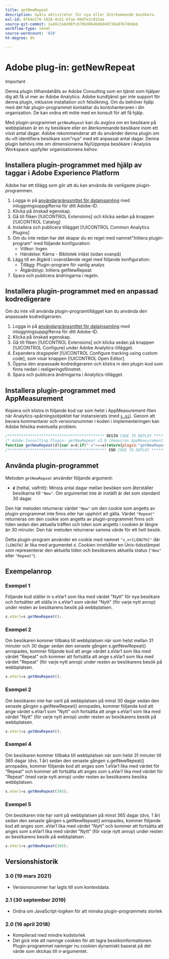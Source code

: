 ```yaml
---
title: getNewRepeat
description: Spåra aktiviteter för nya eller återkommande besökare.
exl-id: 8f64e176-1926-4cb1-bfae-09d7e2c015ae
source-git-commit: 1a49c2a6d90fc670bd0646d6d40738a87b74b8eb
workflow-type: tm+mt
source-wordcount: '818'
ht-degree: 0%

---
```


# Adobe plug-in: getNewRepeat

>[!IMPORTANT]
>
>Denna plugin tillhandahålls av Adobe Consulting som en tjänst som hjälper dig att få ut mer av Adobe Analytics. Adobe kundtjänst ger inte support för denna plugin, inklusive installation och felsökning. Om du behöver hjälp med det här plugin-programmet kontaktar du kontohanteraren i din organisation. De kan ordna ett möte med en konsult för att få hjälp.

Med plugin-programmet `getNewRepeat` kan du avgöra om en besökare på webbplatsen är en ny besökare eller en återkommande besökare inom ett visst antal dagar. Adobe rekommenderar att du använder denna plugin om du vill identifiera besökare som&quot;nya&quot; med ett anpassat antal dagar. Denna plugin behövs inte om dimensionerna Ny/Upprepa besökare i Analysis Workspace uppfyller organisationens behov.

## Installera plugin-programmet med hjälp av taggar i Adobe Experience Platform

Adobe har ett tillägg som gör att du kan använda de vanligaste plugin-programmen.

1. Logga in på [användargränssnittet för datainsamling](https://experience.adobe.com/data-collection) med inloggningsuppgifterna för ditt Adobe-ID.
1. Klicka på önskad egenskap.
1. Gå till fliken [!UICONTROL Extensions] och klicka sedan på knappen [!UICONTROL Catalog]
1. Installera och publicera tillägget [!UICONTROL Common Analytics Plugins]
1. Om du inte redan har det skapar du en regel med namnet&quot;Initiera plugin-program&quot; med följande konfiguration:
   * Villkor: Ingen
   * Händelse: Kärna - Bibliotek inläst (sidan ovanpå)
1. Lägg till en åtgärd i ovanstående regel med följande konfiguration:
   * Tillägg: Plugin-program för vanlig analys
   * Åtgärdstyp: Initiera getNewRepeat
1. Spara och publicera ändringarna i regeln.

## Installera plugin-programmet med en anpassad kodredigerare

Om du inte vill använda plugin-programtillägget kan du använda den anpassade kodredigeraren.

1. Logga in på [användargränssnittet för datainsamling](https://experience.adobe.com/data-collection) med inloggningsuppgifterna för ditt Adobe-ID.
1. Klicka på önskad egenskap.
1. Gå till fliken [!UICONTROL Extensions] och klicka sedan på knappen [!UICONTROL Configure] under Adobe Analytics-tillägget.
1. Expandera dragspelet [!UICONTROL Configure tracking using custom code], som visar knappen [!UICONTROL Open Editor].
1. Öppna den anpassade kodredigeraren och klistra in den plugin-kod som finns nedan i redigeringsfönstret.
1. Spara och publicera ändringarna i Analytics-tillägget.

## Installera plugin-programmet med AppMeasurement

Kopiera och klistra in följande kod var som helst i AppMeasurement-filen när Analytics-spårningsobjektet har instansierats (med [`s_gi`](../functions/s-gi.md)). Genom att bevara kommentarer och versionsnummer i koden i implementeringen kan Adobe felsöka eventuella problem.

```js
/******************************************* BEGIN CODE TO DEPLOY *******************************************/
/* Adobe Consulting Plugin: getNewRepeat v3.0 (Requires AppMeasurement) */
function getNewRepeat(d){var a=d;if("-v"===a)return{plugin:"getNewRepeat",version:"3.0"};var d=function(){if("undefined"!==typeof window.s_c_il)for(var c=0,b;c<window.s_c_il.length;c++)if(b=window.s_c_il[c],b._c&&"s_c"===b._c)return b}();"undefined"!==typeof d&&(d.contextData.getNewRepeat="3.0");window.cookieWrite=window.cookieWrite||function(c,b,f){if("string"===typeof c){var h=window.location.hostname,a=window.location.hostname.split(".").length-1;if(h&&!/^[0-9.]+$/.test(h)){a=2<a?a:2;var e=h.lastIndexOf(".");if(0<=e){for(;0<=e&&1<a;)e=h.lastIndexOf(".",e-1),a--;e=0<e?h.substring(e):h}}g=e;b="undefined"!==typeof b?""+b:"";if(f||""===b)if(""===b&&(f=-60),"number"===typeof f){var d=new Date;d.setTime(d.getTime()+6E4*f)}else d=f;return c&&(document.cookie=encodeURIComponent(c)+"="+encodeURIComponent(b)+"; path=/;"+(f?" expires="+d.toUTCString()+";":"")+(g?" domain="+g+";":""),"undefined"!==typeof cookieRead)?cookieRead(c)===b:!1}};window.cookieRead=window.cookieRead||function(c){if("string"===typeof c)c=encodeURIComponent(c);else return"";var b=" "+document.cookie,a=b.indexOf(" "+c+"="),d=0>a?a:b.indexOf(";",a);return(c=0>a?"":decodeURIComponent(b.substring(a+2+c.length,0>d?b.length:d)))?c:""};a=a?a:30;d="s_nr"+a;var k=new Date,m=cookieRead(d),n=m.split("-"),l=k.getTime();k.setTime(l+864E5*a);if(""===m||18E5>l-n[0]&&"New"===n[1])return cookieWrite(d,l+"-New",k),"New";cookieWrite(d,l+"-Repeat",k);return"Repeat"};
/******************************************** END CODE TO DEPLOY ********************************************/
```

## Använda plugin-programmet

Metoden `getNewRepeat` använder följande argument:

* **`d`** (heltal, valfritt): Minsta antal dagar mellan besöken som återställer besökarna till  `"New"`. Om argumentet inte är inställt är det som standard 30 dagar.

Den här metoden returnerar värdet `"New"` om den cookie som angetts av plugin-programmet inte finns eller har upphört att gälla. Värdet `"Repeat"` returneras om den cookie som angetts av plugin-programmet finns och tiden sedan den aktuella träffen och tiden som angetts i cookien är längre än 30 minuter. Den här metoden returnerar samma värde för ett helt besök.

Detta plugin-program använder en cookie med namnet `"s_nr[LENGTH]"` där `[LENGTH]` är lika med argumentet `d`. Cookien innehåller en Unix-tidsstämpel som representerar den aktuella tiden och besökarens aktuella status (`"New"` eller `"Repeat"`).

## Exempelanrop

### Exempel 1

Följande kod ställer in s.eVar1 som lika med värdet &quot;Nytt&quot; för nya besökare och fortsätter att ställa in s.eVar1 som värdet &quot;Nytt&quot; (för varje nytt anrop) under resten av besökarens besök på webbplatsen.

```js
s.eVar1=s.getNewRepeat();
```

### Exempel 2

Om besökaren kommer tillbaka till webbplatsen när som helst mellan 31 minuter och 30 dagar sedan den senaste gången s.getNewRepeat() anropades, kommer följande kod att ange värdet s.eVar1 som lika med värdet &quot;Repeat&quot; och kommer att fortsätta att ange s.eVar1 som lika med värdet &quot;Repeat&quot; (för varje nytt anrop) under resten av besökarens besök på webbplatsen.

```js
s.eVar1=s.getNewRepeat();
```

### Exempel 2

Om besökaren inte har varit på webbplatsen på minst 30 dagar sedan den senaste gången s.getNewRepeat() anropades, kommer följande kod att ange värdet s.eVar1 som &quot;Nytt&quot; och fortsätta att ange s.eVar1 som lika med värdet &quot;Nytt&quot; (för varje nytt anrop) under resten av besökarens besök på webbplatsen.

```js
s.eVar1=s.getNewRepeat();
```

### Exempel 4

Om besökaren kommer tillbaka till webbplatsen när som helst 31 minuter till 365 dagar (dvs. 1 år) sedan den senaste gången s.getNewRepeat() anropades, kommer följande kod att anges som 1.eVar1 lika med värdet för &quot;Repeat&quot; och kommer att fortsätta att anges som s.eVar1 lika med värdet för &quot;Repeat&quot; (med varje nytt anrop) under resten av besökarens besöka webbplatsen.

```js
s.eVar1=s.getNewRepeat(365);
```

### Exempel 5

Om besökaren inte har varit på webbplatsen på minst 365 dagar (dvs. 1 år) sedan den senaste gången s.getNewRepeat() anropades, kommer följande kod att anges som .eVar1 lika med värdet &quot;Nytt&quot; och kommer att fortsätta att anges som s.eVar1 lika med värdet &quot;Nytt&quot; (för varje nytt anrop) under resten av besökarens besök på webbplatsen .

```js
s.eVar1=s.getNewRepeat(365);
```

## Versionshistorik

### 3.0 (19 mars 2021)

* Versionsnummer har lagts till som kontextdata.

### 2.1 (30 september 2019)

* Ordna om JavaScript-logiken för att minska plugin-programmets storlek

### 2.0 (16 april 2018)

* Kompilerad med mindre kodstorlek
* Det gick inte att namnge cookien för att lagra besöksinformationen. Plugin-programmet namnger nu cookien dynamiskt baserat på det värde som skickas till `d`-argumentet.
